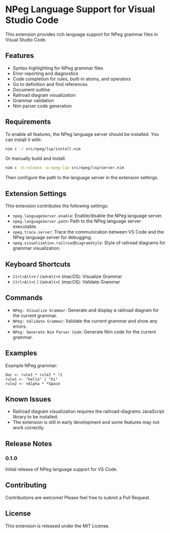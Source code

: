 # NPeg Language Support for Visual Studio Code

This extension provides rich language support for NPeg grammar files in Visual Studio Code.

## Features

- Syntax highlighting for NPeg grammar files
- Error reporting and diagnostics
- Code completion for rules, built-in atoms, and operators
- Go to definition and find references
- Document outline
- Railroad diagram visualization
- Grammar validation
- Nim parser code generation

## Requirements

To enable all features, the NPeg language server should be installed. You can install it with:

```bash
nim c -r src/npeg/lsp/install.nim
```

Or manually build and install:

```bash
nim c -d:release -o:npeg-lsp src/npeg/lsp/server.nim
```

Then configure the path to the language server in the extension settings.

## Extension Settings

This extension contributes the following settings:

* `npeg.languageServer.enable`: Enable/disable the NPeg language server.
* `npeg.languageServer.path`: Path to the NPeg language server executable.
* `npeg.trace.server`: Trace the communication between VS Code and the NPeg language server for debugging.
* `npeg.visualization.railroadDiagramStyle`: Style of railroad diagrams for grammar visualization.

## Keyboard Shortcuts

* `Ctrl+Alt+V` / `Cmd+Alt+V` (macOS): Visualize Grammar
* `Ctrl+Alt+C` / `Cmd+Alt+C` (macOS): Validate Grammar

## Commands

* `NPeg: Visualize Grammar`: Generate and display a railroad diagram for the current grammar.
* `NPeg: Validate Grammar`: Validate the current grammar and show any errors.
* `NPeg: Generate Nim Parser Code`: Generate Nim code for the current grammar.

## Examples

Example NPeg grammar:

```
doc <- rule1 * rule2 * !1
rule1 <- "hello" | "hi"
rule2 <- +Alpha * *Space
```

## Known Issues

* Railroad diagram visualization requires the railroad-diagrams JavaScript library to be installed.
* The extension is still in early development and some features may not work correctly.

## Release Notes

### 0.1.0

Initial release of NPeg language support for VS Code.

## Contributing

Contributions are welcome! Please feel free to submit a Pull Request.

## License

This extension is released under the MIT License.
